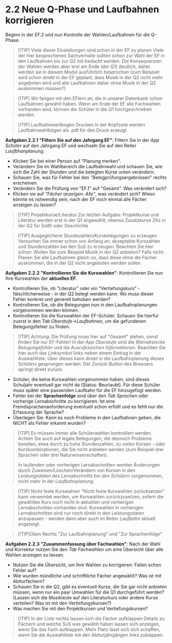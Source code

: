 # 2.2 Neue Q-Phase und Laufbahnen korrigieren

Beginn in der EF.2 und nun Kontrolle der Wahlen/Laufbahnen für die Q-Phase. 

>[!TIP] Viele dieser Einstellungen sind schon in der EF zu planen
> Viele der hier besprochenen Sachverhalte sollten schon zur Wahl der EF in den Laufbahnen bis zur Q2 mit bedacht werden.
> Die Konsequenzen der Wahlen werden aber erst am Ende (der Q1) deutlich, daher werden sie in diesem Modul ausführlich besprochen (zum Beispiel: wird schon direkt in der EF geplant, dass Musik in der Q2 nicht mehr angeboten wird und alle Laufbahnen daher ohne Musik in der Q2 auskommen müssen?)

>[!TIP] Wir fangen mit den EFlern an, die in unserer Datenbank schon Laufbahnen gewählt haben.
> Wenn am Ende der EF alle Fachwahlen vorhanden sind, können die Schüler in die Q1 hochgeschrieben werden.

>[!TIP] Laufbahnwahlbogen Drucken
>In der Kopfzeile werden Laufbahnwahlbögen als .pdf für den Druck erzeugt.


**Aufgaben 2.2.1 "Filtern Sie auf den Jahrgang EF"**: Filtern Sie in der *App Schüler* auf den Jahrgang EF und wechseln Sie auf den Reiter *Laufbhanplanung*.
+ Klicken Sie bei einer Person auf "Planung merken".
+ Verändern Sie im Wahlbereich die Laufbahnwahl und schauen Sie, wie sich die Zahl der Stunden und die belegten Kurse unten verändern.
+ Schauen Sie, was für Fehler bei den "Belegprüfungsergebnissen" rechts erscheinen.
+ Verändern Sie die Prüfung von "EF.1" auf "Gesamt". Was verändert sich?
+ Klicken sie auf *"Fächer anzeigen: Alle"*, was verändert sich? Wieso könnte es notwendig sein, nach der EF noch einmal alle Fächer anzeigen zu lassen?

>[!TIP] Projektkurse/Literatur
> Zur letzten Aufgabe: Projektkurse und Literatur werden erst in der Q1 angewählt, ebenso Zusatzkurse ZKs in der Q2 für SoWi oder Geschichte

>[!TIP] Ausgeglichene Stundezahlen/Kursbelegungen zu erzeugen
>Versuchen Sie immer schon von Anfang an, akzeptable Kurszahlen und Stundenzahlen bei den SuS zu erzeugen. Beachten Sie hier schon: Wollen Sie zum Beispiel Musik in der Q2 anbieten? Falls nicht: Planen Sie alle Laufbahnen gleich so, dass diese ohne die Fächer auskommen, die in der Q2 nicht angeboten werden sollen.

**Aufgaben 2.2.2 "Kontrollieren Sie die Kurswahlen"**: Kontrollieren Sie nun Ihre Kurswahlen der **aktuellen EF**.
+ Kontrollieren Sie, ob "Literatur" oder ein "Vertiefungskurs" - fälschlicherweise - in der Q2 belegt werden kann. Wo muss dieser Fehler konkret und generell behoben werden?
+ Kontrollieren Sie, ob die Belegungen nun in den Laufbahnplanungen vorgenommen werden können.
+ Kontrollieren Sie die Kurswahlen der EF-Schüler. Schauen Sie hierfür zuerst in den *Tab Oberstufe->Laufbahnen*, um die gefundenen Belegungsfehler zu finden. 

>[!TIP] Achtung: Die Prüfung muss hier auf "Gesamt" stehen, sonst finden Sie nur EF-Fehler!
>In der *App Oberstufe* sind die *Warndreiecke Belegungsfehler* und die *Ausrufezeichen Informationen*. 
>Beachten Sie hier auch das *Linksymbol* links neben einem Eintrag in der Auswahlliste. Über dieses kann direkt in die Laufbahnplanung dieses Schülers gesprungen werden. Der *Zurück*-Button des Browsers springt direkt zurück.

+ Schüler, die keine Kurswahlen vorgenommen haben, sind dieses Schuljahr eventuell gar nicht da (Status: Beurlaubt). Für diese Schüler muss später eine passenden Laufbahn für die EF hinzugefügt werden.
+ Fehler bei der **Sprachenfolge** sind über den *Tab Sprachen* oder vorherige Lernabschnitte zu korrigieren. Ist eine Fremdsprachenanforderung eventuell schon erfüllt und es fehlt nur die Erfassung der Sprache?
+ Überlegen Sie: Kann es noch Probleme in den Laufbahnen geben, die NICHT als Fehler erkannt wurden?

>[!TIP] Es müssen immer alle Schülerwahlen kontrolliert werden. Achten Sie auch auf legale Belegungen, die dennoch Probleme bereiten, etwa durch zu hohe Stundenzahlen, zu vielen Kursen - oder Kurskombinationen, die Sie nicht anbieten werden (zum Beispiel drei Sprachen oder drei Naturwissenschaften).
>
>In laufenden oder vorherigen Lernabschnitten werden Änderungen durch Zuweisen/Löschen/Verändern von Kursen in den *Leistungsdaten des Lernabschnitts bei den Schülern* vorgenommen, nicht mehr in der *Laufbahnplanung*.

>[!TIP] Nicht feste Kurswahlen
> "Nicht feste Kurswahlen zurücksetzen" kann verwendet werden, um Kurswahlen zurückzusetzen, sofern die gewählten Kurs noch nicht in aktuellen und vorherigen Lernabschnitten vorhanden sind. 
> Kurswahlen in vorherigen Lernabschnitten sind nur noch direkt in den Leistungsdaten anzupassen - werden dann aber auch im Reiter *Laufbahn* aktuell angezeigt.

>[!TIP]Oben Rechts "Zur Laufbahnplanung" und "Zur Sprachenfolge"

**Aufgaben 2.2.3 "Zusammenfassung über Fachwahlen"**: Nach der Wahl und Korrektur nutzen Sie den *Tab Fachwahlen* um eine Übersicht über alle Wahlen anzeigen zu lassen.
+ Nutzen Sie die Übersicht, um Ihre Wahlen zu korrigieren: Fallen schon Fehler auf?
+ Wie wurden mündliche und schriftliche Fächer angewählt? Was ist mit Abiturfächern?
+ Schauen Sie in die Q2, gibt es eventuell Kurse, die Sie gar nicht anbieten müssen, wenn nur ein paar Umwahlen für die Q1 durchgeführt werden? (Lassen sich die Musikleute auf den Literaturkurs oder andere Kurse verteilen? Was ist mit den Vertiefungskursen?)
+ Was machen Sie mit den Projektkursen und Vertiefungskursen?

>[!TIP] In der Liste rechts lassen sich die Fächer aufklappen
> Details zu Fächern und welche SuS was gewählt haben lassen sich anzeigen, wenn Sie das Fach aufklappen.
> Mehr Platz lässt sich sich schaffen, wenn Sie die Auswahlliste mit den Abiturjahrgängen links zuklappen.